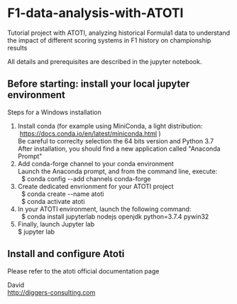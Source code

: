 # F1-data-analysis-with-ATOTI
Tutorial project with ATOTI, analyzing historical Formula1 data to understand the impact of different scoring systems in F1 history on championship results  

All details and prerequisites are described in the jupyter notebook.  

## Before starting: install your local jupyter environment
Steps for a Windows installation  
1. Install conda (for example using MiniConda, a light distribution:  https://docs.conda.io/en/latest/miniconda.html )  
  Be careful to correclty selection the 64 bits version and Python 3.7  
  After installation, you should find a new application called "Anaconda Prompt"  
2. Add conda-forge channel to your conda environment  
  Launch the Anaconda prompt, and from the command line, execute:  
  $ conda config --add channels conda-forge  
3. Create  dedicated envrionment for your ATOTI project  
  $ conda create --name atoti  
  $ conda activate atoti  
4. In your ATOTI environment, launch the following command:  
  $ conda install jupyterlab nodejs openjdk python=3.7.4 pywin32  
5. Finally, launch Jupyter lab  
  $ jupyter lab  

## Install and configure Atoti
Please refer to the atoti official documentation page  

David  
http://diggers-consulting.com
